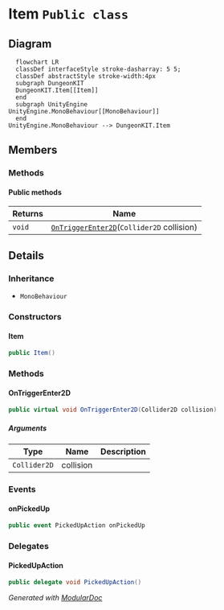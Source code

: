 # Item `Public class`

## Diagram
```mermaid
  flowchart LR
  classDef interfaceStyle stroke-dasharray: 5 5;
  classDef abstractStyle stroke-width:4px
  subgraph DungeonKIT
  DungeonKIT.Item[[Item]]
  end
  subgraph UnityEngine
UnityEngine.MonoBehaviour[[MonoBehaviour]]
  end
UnityEngine.MonoBehaviour --> DungeonKIT.Item
```

## Members
### Methods
#### Public  methods
| Returns | Name |
| --- | --- |
| `void` | [`OnTriggerEnter2D`](#ontriggerenter2d)(`Collider2D` collision) |

## Details
### Inheritance
 - `MonoBehaviour`

### Constructors
#### Item
```csharp
public Item()
```

### Methods
#### OnTriggerEnter2D
```csharp
public virtual void OnTriggerEnter2D(Collider2D collision)
```
##### Arguments
| Type | Name | Description |
| --- | --- | --- |
| `Collider2D` | collision |   |

### Events
#### onPickedUp
```csharp
public event PickedUpAction onPickedUp
```

### Delegates
#### PickedUpAction
```csharp
public delegate void PickedUpAction()
```

*Generated with* [*ModularDoc*](https://github.com/hailstorm75/ModularDoc)
